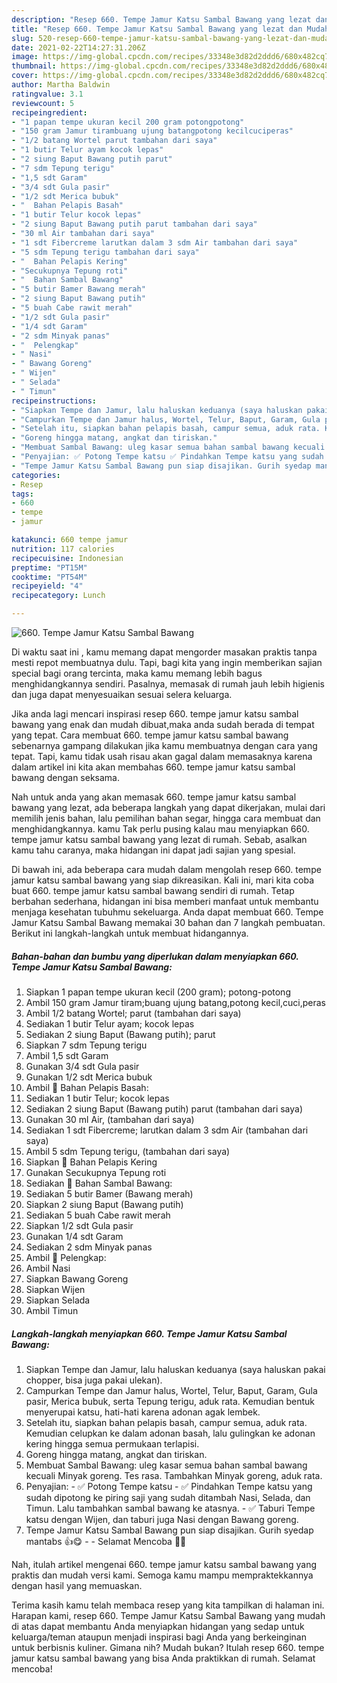 ```yaml
---
description: "Resep 660. Tempe Jamur Katsu Sambal Bawang yang lezat dan Mudah Dibuat"
title: "Resep 660. Tempe Jamur Katsu Sambal Bawang yang lezat dan Mudah Dibuat"
slug: 520-resep-660-tempe-jamur-katsu-sambal-bawang-yang-lezat-dan-mudah-dibuat
date: 2021-02-22T14:27:31.206Z
image: https://img-global.cpcdn.com/recipes/33348e3d82d2ddd6/680x482cq70/660-tempe-jamur-katsu-sambal-bawang-foto-resep-utama.jpg
thumbnail: https://img-global.cpcdn.com/recipes/33348e3d82d2ddd6/680x482cq70/660-tempe-jamur-katsu-sambal-bawang-foto-resep-utama.jpg
cover: https://img-global.cpcdn.com/recipes/33348e3d82d2ddd6/680x482cq70/660-tempe-jamur-katsu-sambal-bawang-foto-resep-utama.jpg
author: Martha Baldwin
ratingvalue: 3.1
reviewcount: 5
recipeingredient:
- "1 papan tempe ukuran kecil 200 gram potongpotong"
- "150 gram Jamur tirambuang ujung batangpotong kecilcuciperas"
- "1/2 batang Wortel parut tambahan dari saya"
- "1 butir Telur ayam kocok lepas"
- "2 siung Baput Bawang putih parut"
- "7 sdm Tepung terigu"
- "1,5 sdt Garam"
- "3/4 sdt Gula pasir"
- "1/2 sdt Merica bubuk"
- "  Bahan Pelapis Basah"
- "1 butir Telur kocok lepas"
- "2 siung Baput Bawang putih parut tambahan dari saya"
- "30 ml Air tambahan dari saya"
- "1 sdt Fibercreme larutkan dalam 3 sdm Air tambahan dari saya"
- "5 sdm Tepung terigu tambahan dari saya"
- "  Bahan Pelapis Kering"
- "Secukupnya Tepung roti"
- "  Bahan Sambal Bawang"
- "5 butir Bamer Bawang merah"
- "2 siung Baput Bawang putih"
- "5 buah Cabe rawit merah"
- "1/2 sdt Gula pasir"
- "1/4 sdt Garam"
- "2 sdm Minyak panas"
- "  Pelengkap"
- " Nasi"
- " Bawang Goreng"
- " Wijen"
- " Selada"
- " Timun"
recipeinstructions:
- "Siapkan Tempe dan Jamur, lalu haluskan keduanya (saya haluskan pakai chopper, bisa juga pakai ulekan)."
- "Campurkan Tempe dan Jamur halus, Wortel, Telur, Baput, Garam, Gula pasir, Merica bubuk, serta Tepung terigu, aduk rata. Kemudian bentuk menyerupai katsu, hati-hati karena adonan agak lembek."
- "Setelah itu, siapkan bahan pelapis basah, campur semua, aduk rata. Kemudian celupkan ke dalam adonan basah, lalu gulingkan ke adonan kering hingga semua permukaan terlapisi."
- "Goreng hingga matang, angkat dan tiriskan."
- "Membuat Sambal Bawang: uleg kasar semua bahan sambal bawang kecuali Minyak goreng. Tes rasa. Tambahkan Minyak goreng, aduk rata."
- "Penyajian: ✅ Potong Tempe katsu ✅ Pindahkan Tempe katsu yang sudah dipotong ke piring saji yang sudah ditambah Nasi, Selada, dan Timun. Lalu tambahkan sambal bawang ke atasnya. ✅ Taburi Tempe katsu dengan Wijen, dan taburi juga Nasi dengan Bawang goreng."
- "Tempe Jamur Katsu Sambal Bawang pun siap disajikan. Gurih syedap mantabs 👍😋  Selamat Mencoba 🙏😊"
categories:
- Resep
tags:
- 660
- tempe
- jamur

katakunci: 660 tempe jamur 
nutrition: 117 calories
recipecuisine: Indonesian
preptime: "PT15M"
cooktime: "PT54M"
recipeyield: "4"
recipecategory: Lunch

---
```



![660. Tempe Jamur Katsu Sambal Bawang](https://img-global.cpcdn.com/recipes/33348e3d82d2ddd6/680x482cq70/660-tempe-jamur-katsu-sambal-bawang-foto-resep-utama.jpg)

Di waktu  saat ini , kamu memang dapat mengorder masakan praktis tanpa mesti repot membuatnya dulu. Tapi, bagi kita yang ingin memberikan sajian special bagi orang tercinta, maka kamu memang lebih bagus menghidangkannya sendiri. Pasalnya, memasak di rumah jauh lebih higienis dan juga dapat menyesuaikan sesuai selera keluarga.

Jika anda lagi mencari inspirasi resep 660. tempe jamur katsu sambal bawang yang enak dan mudah dibuat,maka anda sudah berada di tempat yang tepat. Cara membuat 660. tempe jamur katsu sambal bawang  sebenarnya gampang dilakukan jika kamu membuatnya dengan cara yang tepat. Tapi, kamu tidak usah risau akan gagal dalam memasaknya 
karena dalam artikel ini kita akan membahas 660. tempe jamur katsu sambal bawang dengan seksama.  



Nah untuk anda yang akan memasak 660. tempe jamur katsu sambal bawang yang lezat, ada beberapa langkah yang dapat dikerjakan, mulai dari memilih jenis bahan, lalu pemilihan bahan segar, hingga cara membuat dan menghidangkannya. kamu Tak perlu pusing kalau mau menyiapkan 660. tempe jamur katsu sambal bawang yang lezat di rumah. Sebab, asalkan kamu  tahu caranya, maka hidangan ini dapat jadi sajian yang spesial.

Di bawah ini, ada beberapa cara mudah dalam mengolah resep 660. tempe jamur katsu sambal bawang yang siap dikreasikan. Kali ini, mari kita coba buat 660. tempe jamur katsu sambal bawang sendiri di rumah. Tetap berbahan sederhana, hidangan ini bisa memberi manfaat untuk membantu menjaga kesehatan tubuhmu sekeluarga. Anda dapat membuat 660. Tempe Jamur Katsu Sambal Bawang memakai 30 bahan dan 7 langkah pembuatan. Berikut ini langkah-langkah untuk membuat hidangannya.

<!--inarticleads1-->

##### Bahan-bahan dan bumbu yang diperlukan dalam menyiapkan 660. Tempe Jamur Katsu Sambal Bawang:

1. Siapkan 1 papan tempe ukuran kecil (200 gram); potong-potong
1. Ambil 150 gram Jamur tiram;buang ujung batang,potong kecil,cuci,peras
1. Ambil 1/2 batang Wortel; parut (tambahan dari saya)
1. Sediakan 1 butir Telur ayam; kocok lepas
1. Sediakan 2 siung Baput (Bawang putih); parut
1. Siapkan 7 sdm Tepung terigu
1. Ambil 1,5 sdt Garam
1. Gunakan 3/4 sdt Gula pasir
1. Gunakan 1/2 sdt Merica bubuk
1. Ambil  📌 Bahan Pelapis Basah:
1. Sediakan 1 butir Telur; kocok lepas
1. Sediakan 2 siung Baput (Bawang putih) parut (tambahan dari saya)
1. Gunakan 30 ml Air, (tambahan dari saya)
1. Sediakan 1 sdt Fibercreme; larutkan dalam 3 sdm Air (tambahan dari saya)
1. Ambil 5 sdm Tepung terigu, (tambahan dari saya)
1. Siapkan  📌 Bahan Pelapis Kering
1. Gunakan Secukupnya Tepung roti
1. Sediakan  📌 Bahan Sambal Bawang:
1. Sediakan 5 butir Bamer (Bawang merah)
1. Siapkan 2 siung Baput (Bawang putih)
1. Sediakan 5 buah Cabe rawit merah
1. Siapkan 1/2 sdt Gula pasir
1. Gunakan 1/4 sdt Garam
1. Sediakan 2 sdm Minyak panas
1. Ambil  📌 Pelengkap:
1. Ambil  Nasi
1. Siapkan  Bawang Goreng
1. Siapkan  Wijen
1. Siapkan  Selada
1. Ambil  Timun




<!--inarticleads2-->

##### Langkah-langkah menyiapkan 660. Tempe Jamur Katsu Sambal Bawang:

1. Siapkan Tempe dan Jamur, lalu haluskan keduanya (saya haluskan pakai chopper, bisa juga pakai ulekan).
1. Campurkan Tempe dan Jamur halus, Wortel, Telur, Baput, Garam, Gula pasir, Merica bubuk, serta Tepung terigu, aduk rata. Kemudian bentuk menyerupai katsu, hati-hati karena adonan agak lembek.
1. Setelah itu, siapkan bahan pelapis basah, campur semua, aduk rata. Kemudian celupkan ke dalam adonan basah, lalu gulingkan ke adonan kering hingga semua permukaan terlapisi.
1. Goreng hingga matang, angkat dan tiriskan.
1. Membuat Sambal Bawang: uleg kasar semua bahan sambal bawang kecuali Minyak goreng. Tes rasa. Tambahkan Minyak goreng, aduk rata.
1. Penyajian: - ✅ Potong Tempe katsu - ✅ Pindahkan Tempe katsu yang sudah dipotong ke piring saji yang sudah ditambah Nasi, Selada, dan Timun. Lalu tambahkan sambal bawang ke atasnya. - ✅ Taburi Tempe katsu dengan Wijen, dan taburi juga Nasi dengan Bawang goreng.
1. Tempe Jamur Katsu Sambal Bawang pun siap disajikan. Gurih syedap mantabs 👍😋 -  - Selamat Mencoba 🙏😊




Nah, itulah artikel mengenai  660. tempe jamur katsu sambal bawang  yang praktis dan mudah versi kami. Semoga kamu mampu mempraktekkannya dengan hasil yang memuaskan. 

Terima kasih kamu telah membaca resep yang kita tampilkan di halaman ini. Harapan kami, resep  660. Tempe Jamur Katsu Sambal Bawang yang mudah di atas dapat membantu Anda menyiapkan hidangan yang sedap untuk keluarga/teman ataupun menjadi inspirasi bagi Anda yang berkeinginan untuk berbisnis kuliner. Gimana nih? Mudah bukan? Itulah resep 660. tempe jamur katsu sambal bawang yang bisa Anda praktikkan di rumah. Selamat mencoba!

